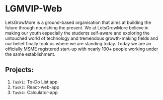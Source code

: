 # LGMVIP-Web

LetsGrowMore is a ground-based organisation that aims at building the future through nourishing the present. We at LetsGrowMore believe in making our youth especially the students self-aware and exploring the untouched world of technology and tremendous growth-making fields and our belief finally took us where we are standing today. Today we are an officially MSME registered start-up with nearly 100+ people working under the same establishment.


## Projects:
1) `Task1:` To-Do List app
2) `Task2:` React-web-app
3) `Task4:` Calculator-app

